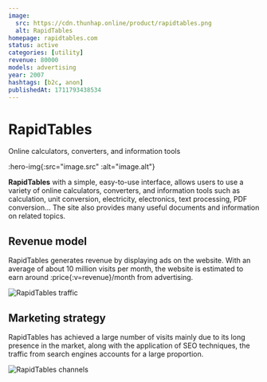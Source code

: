 ```yaml
---
image:
  src: https://cdn.thunhap.online/product/rapidtables.png
  alt: RapidTables
homepage: rapidtables.com
status: active
categories: [utility]
revenue: 80000
models: advertising
year: 2007
hashtags: [b2c, anon]
publishedAt: 1711793438534
---
```


# RapidTables

Online calculators, converters, and information tools

:hero-img{:src="image.src" :alt="image.alt"}

__RapidTables__ with a simple, easy-to-use interface, allows users to use a variety of online calculators, converters, and information tools such as calculation, unit conversion, electricity, electronics, text processing, PDF conversion... The site also provides many useful documents and information on related topics.

## Revenue model

RapidTables generates revenue by displaying ads on the website. With an average of about 10 million visits per month, the website is estimated to earn around :price{:v=revenue}/month from advertising.

![RapidTables traffic](https://cdn.thunhap.online/product/rapidtables+traffic.png)

## Marketing strategy

RapidTables has achieved a large number of visits mainly due to its long presence in the market, along with the application of SEO techniques, the traffic from search engines accounts for a large proportion.

![RapidTables channels](https://cdn.thunhap.online/product/rapidtables+channels.png)
